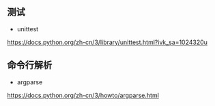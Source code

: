 ## 测试

- unittest

https://docs.python.org/zh-cn/3/library/unittest.html?ivk_sa=1024320u

## 命令行解析

- argparse

https://docs.python.org/zh-cn/3/howto/argparse.html